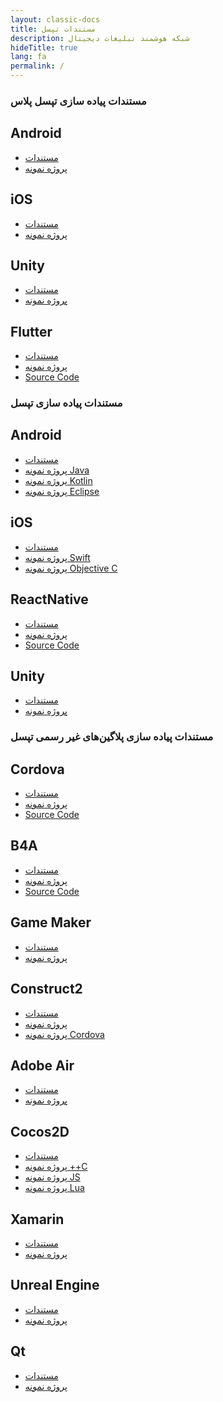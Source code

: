 ```yaml
---
layout: classic-docs
title: مستندات تپسل 
description: شبکه هوشمند تبلیغات دیجیتال
hideTitle: true
lang: fa
permalink: /
---
```


<h3>مستندات پیاده سازی تپسل پلاس</h3>

<div class="row" markdown="0">
  <div class="col-12 col-sm-6">
    <div class="home-card">
      <h2>Android</h2>
      <ul>
        <li><a href="{{ site.baseurl }}/faq/setup-app/">مستندات</a></li>
        <li><a href="https://github.com/tapsellorg/TapsellPlusSDK-AndroidSample">پروژه نمونه</a></li>
      </ul>
    </div>
  </div>

  <div class="col-12 col-sm-6">
    <div class="home-card">
      <h2>iOS</h2>
      <ul>
        <li><a href="">مستندات</a></li>
        <li><a href="">پروژه نمونه</a></li>
      </ul>
    </div>
  </div>

  <div class="col-12 col-sm-6">
    <div class="home-card">
      <h2>Unity</h2>
      <ul>
        <li><a href="">مستندات</a></li>
        <li><a href="https://github.com/tapsellorg/TapsellPlusSDK-UnitySample">پروژه نمونه</a></li>
      </ul>
    </div>
  </div>

  <div class="col-12 col-sm-6">
    <div class="home-card">
      <h2>Flutter</h2>
      <ul>
        <li><a href="">مستندات</a></li>
        <li><a href="https://github.com/tapsellorg/TapsellPlusSDK-FlutterSample">پروژه نمونه</a></li>
        <li><a href="https://github.com/tapsellorg/TapsellPlusSDK-FlutterPlugin">Source Code</a></li>
      </ul>
    </div>
  </div>
</div>

<h3>مستندات پیاده سازی تپسل</h3>

<div class="row" markdown="0">
  <div class="col-12 col-sm-6">
    <div class="home-card">
      <h2>Android</h2>
      <ul>
        <li><a href="https://answers.tapsell.ir/?page_id=681">مستندات</a></li>
        <li><a href="https://github.com/tapsellorg/TapsellSDK-AndroidSample">پروژه نمونه Java</a></li>
        <li><a href="https://github.com/tapsellorg/TapsellSDK-KotlinSample">پروژه نمونه Kotlin</a></li>
        <li><a href="https://github.com/tapsellorg/TapsellSDK-EclipseSample">پروژه نمونه Eclipse</a></li>
      </ul>
    </div>
  </div>

  <div class="col-12 col-sm-6">
    <div class="home-card">
      <h2>iOS</h2>
      <ul>
        <li><a href="https://answers.tapsell.ir/?page_id=1379">مستندات</a></li>
        <li><a href="https://github.com/tapselladnet/TapsellSDK_Swift_Sample">پروژه نمونه Swift</a></li>
        <li><a href="https://github.com/tapselladnet/TapsellSDK_ObjC_Sample">پروژه نمونه Objective C</a></li>
      </ul>
    </div>
  </div>

  <div class="col-12 col-sm-6">
    <div class="home-card">
      <h2>ReactNative</h2>
      <ul>
        <li><a href="https://answers.tapsell.ir/?page_id=1713">مستندات</a></li>
        <li><a href="https://github.com/tapsellorg/TapsellSDK-ReactNativePlugin">پروژه نمونه</a></li>
        <li><a href="https://github.com/tapsellorg/TapsellSDK-ReactNativeSample">Source Code</a></li>
      </ul>
    </div>
  </div>

  <div class="col-12 col-sm-6">
    <div class="home-card">
      <h2>Unity</h2>
      <ul>
        <li><a href="https://answers.tapsell.ir/?page_id=746">مستندات</a></li>
        <li><a href="https://github.com/tapsellorg/TapsellSDK-UnitySample">پروژه نمونه</a></li>
      </ul>
    </div>
  </div>
</div>

<h3>مستندات پیاده سازی پلاگین‌های غیر رسمی تپسل</h3>

<div class="row" markdown="0">
  <div class="col-12 col-sm-6">
    <div class="home-card">
      <h2>Cordova</h2>
      <ul>
        <li><a href="https://answers.tapsell.ir/?page_id=774">مستندات</a></li>
        <li><a href="https://github.com/tapsellorg/TapsellSDK-CordovaSample">پروژه نمونه</a></li>
        <li><a href="https://github.com/tapsellorg/TapsellSDK-CordovaPlugin">Source Code</a></li>
      </ul>
    </div>
  </div>

  <div class="col-12 col-sm-6">
    <div class="home-card">
      <h2>B4A</h2>
      <ul>
        <li><a href="https://answers.tapsell.ir/?page_id=835">مستندات</a></li>
        <li><a href="https://github.com/tapsellorg/TapsellSDK-B4ASample">پروژه نمونه</a></li>
        <li><a href="https://github.com/tapsellorg/TapsellSDK-B4APlugin">Source Code</a></li>
      </ul>
    </div>
  </div>

  <div class="col-12 col-sm-6">
    <div class="home-card">
      <h2>Game Maker</h2>
      <ul>
        <li><a href="https://answers.tapsell.ir/?page_id=942">مستندات</a></li>
        <li><a href="https://github.com/tapselladnet/TapsellSDK_GameMaker_Sample">پروژه نمونه</a></li>
      </ul>
    </div>
  </div>

  <div class="col-12 col-sm-6">
    <div class="home-card">
      <h2>Construct2</h2>
      <ul>
        <li><a href="https://answers.tapsell.ir/?page_id=1100">مستندات</a></li>
        <li><a href="https://github.com/tapselladnet/TapsellConstruct2PluginSample">پروژه نمونه</a></li>
        <li><a href="https://github.com/tapselladnet/TapsellSDK_Construct2_Cordova_Sample">پروژه نمونه Cordova</a></li>
      </ul>
    </div>
  </div>

  <div class="col-12 col-sm-6">
    <div class="home-card">
      <h2>Adobe Air</h2>
      <ul>
        <li><a href="https://answers.tapsell.ir/?page_id=1340">مستندات</a></li>
        <li><a href="https://github.com/tapselladnet/TapsellSDK_FlashBuilder_Sample">پروژه نمونه</a></li>
      </ul>
    </div>
  </div>

  <div class="col-12 col-sm-6">
    <div class="home-card">
      <h2>Cocos2D</h2>
      <ul>
        <li><a href="https://answers.tapsell.ir/?page_id=1890">مستندات</a></li>
        <li><a href="https://github.com/tapselladnet/TapsellSDK_Cocos2Dx_Cpp_Sample">پروژه نمونه ++C</a></li>
        <li><a href="https://github.com/tapselladnet/TapsellSDK_Cocos2Dx_Js_Sample">پروژه نمونه JS</a></li>
        <li><a href="https://github.com/tapselladnet/TapsellSDK_Cocos2Dx_Lua_Sample">پروژه نمونه Lua</a></li>
      </ul>
    </div>
  </div>

  <div class="col-12 col-sm-6">
    <div class="home-card">
      <h2>Xamarin</h2>
      <ul>
        <li><a href="https://answers.tapsell.ir/?page_id=2013">مستندات</a></li>
        <li><a href="https://github.com/hermamitr/TapsellSDK_v3_Xamarin">پروژه نمونه</a></li>
      </ul>
    </div>
  </div>

  <div class="col-12 col-sm-6">
    <div class="home-card">
      <h2>Unreal Engine</h2>
      <ul>
        <li><a href="https://answers.tapsell.ir/?page_id=2245">مستندات</a></li>
        <li><a href="https://github.com/tapselladnet/TapsellSDK_UnrealEngine_Sample">پروژه نمونه</a></li>
      </ul>
    </div>
  </div>

  <div class="col-12 col-sm-6">
    <div class="home-card">
      <h2>Qt</h2>
      <ul>
        <li><a href="https://answers.tapsell.ir/?page_id=2572">مستندات</a></li>
        <li><a href="https://github.com/tapselladnet/TapsellSDK_Qt_Sample">پروژه نمونه</a></li>
      </ul>
    </div>
  </div>
</div>
